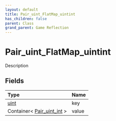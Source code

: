 ```yaml
---
layout: default
title: Pair_uint_FlatMap_uintint
has_children: false
parent: Class
grand_parent: Game Reflection
---
```

# Pair_uint_FlatMap_uintint
Description 

## Fields

| Type | Name |
|:----------|:--------------|
| [uint](/riftbreaker-wiki/docs/game-reflection/components/uint/) | key |
| Container< [Pair_uint_int](/riftbreaker-wiki/docs/game-reflection/classes/pair_uint_int/) > | value |

